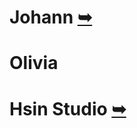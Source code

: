 # Johann [➥](https://paint1024.github.io/)

# Olivia

# Hsin Studio [➥](https://www.facebook.com/HsinDance/)
